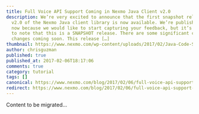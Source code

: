 ```yaml
---
title: Full Voice API Support Coming in Nexmo Java Client v2.0
description: We’re very excited to announce that the first snapshot release of
  v2.0 of the Nexmo Java client library is now available. We’re publishing this
  now because we would like to start capturing your feedback, but it’s important
  to note that this is a SNAPSHOT release. There are some significant code
  changes coming soon. This release […]
thumbnail: https://www.nexmo.com/wp-content/uploads/2017/02/Java-Code-Sample.png
author: chrisguzman
published: true
published_at: 2017-02-06T18:17:06
comments: true
category: tutorial
tags: []
canonical: https://www.nexmo.com/blog/2017/02/06/full-voice-api-support-coming-nexmo-java-client-v2-0-dr
redirect: https://www.nexmo.com/blog/2017/02/06/full-voice-api-support-coming-nexmo-java-client-v2-0-dr
---
```

Content to be migrated...